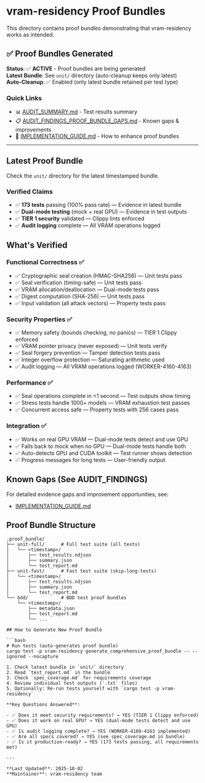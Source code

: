 # vram-residency Proof Bundles

This directory contains proof bundles demonstrating that vram-residency works as intended.

## ✅ Proof Bundles Generated

**Status**: ✅ **ACTIVE** - Proof bundles are being generated  
**Latest Bundle**: See `unit/` directory (auto-cleanup keeps only latest)  
**Auto-Cleanup**: ✅ Enabled (only latest bundle retained per test type)

### Quick Links

- 📊 [AUDIT_SUMMARY.md](./AUDIT_SUMMARY.md) - Test results summary
- 📋 [AUDIT_FINDINGS_PROOF_BUNDLE_GAPS.md](./AUDIT_FINDINGS_PROOF_BUNDLE_GAPS.md) - Known gaps & improvements
- 📖 [IMPLEMENTATION_GUIDE.md](./IMPLEMENTATION_GUIDE.md) - How to enhance proof bundles

---

## Latest Proof Bundle

Check the `unit/` directory for the latest timestamped bundle.

### Verified Claims

- ✅ **173 tests** passing (100% pass rate) — Evidence in latest bundle
- ✅ **Dual-mode testing** (mock + real GPU) — Evidence in test outputs
- ✅ **TIER 1 security** validated — Clippy lints enforced
- ✅ **Audit logging** complete — All VRAM operations logged

## What's Verified

### Functional Correctness ✅
- ✅ Cryptographic seal creation (HMAC-SHA256) — Unit tests pass
- ✅ Seal verification (timing-safe) — Unit tests pass
- ✅ VRAM allocation/deallocation — Dual-mode tests pass
- ✅ Digest computation (SHA-256) — Unit tests pass
- ✅ Input validation (all attack vectors) — Property tests pass

### Security Properties ✅
- ✅ Memory safety (bounds checking, no panics) — TIER 1 Clippy enforced
- ✅ VRAM pointer privacy (never exposed) — Unit tests verify
- ✅ Seal forgery prevention — Tamper detection tests pass
- ✅ Integer overflow protection — Saturating arithmetic used
- ✅ Audit logging — All VRAM operations logged (WORKER-4160-4163)

### Performance ✅
- ✅ Seal operations complete in <1 second — Test outputs show timing
- ✅ Stress tests handle 1000+ models — VRAM exhaustion test passes
- ✅ Concurrent access safe — Property tests with 256 cases pass

### Integration ✅
- ✅ Works on real GPU VRAM — Dual-mode tests detect and use GPU
- ✅ Falls back to mock when no GPU — Dual-mode tests handle both
- ✅ Auto-detects GPU and CUDA toolkit — Test runner shows detection
- ✅ Progress messages for long tests — User-friendly output

## Known Gaps (See AUDIT_FINDINGS)

For detailed evidence gaps and improvement opportunities, see:
- [IMPLEMENTATION_GUIDE.md](./IMPLEMENTATION_GUIDE.md)

## Proof Bundle Structure

```
.proof_bundle/
├── unit-full/      # Full test suite (all tests)
│   └── <timestamp>/
│       ├── test_results.ndjson
│       ├── summary.json
│       └── test_report.md
├── unit-fast/      # Fast test suite (skip-long-tests)
│   └── <timestamp>/
│       ├── test_results.ndjson
│       ├── summary.json
│       └── test_report.md
└── bdd/            # BDD test proof bundles
    └── <timestamp>/
        ├── metadata.json
        ├── test_report.md
        └── ...

## How to Generate New Proof Bundle

```bash
# Run tests (auto-generates proof bundle)
cargo test -p vram-residency generate_comprehensive_proof_bundle -- --ignored --nocapture

1. Check latest bundle in `unit/` directory
2. Read `test_report.md` in the bundle
3. Check `spec_coverage.md` for requirements coverage
4. Review individual test outputs (`.txt` files)
5. Optionally: Re-run tests yourself with `cargo test -p vram-residency`

**Key Questions Answered**:

- ✅ Does it meet security requirements? → YES (TIER 1 Clippy enforced)
- ✅ Does it work on real GPU? → YES (dual-mode tests detect and use GPU)
- ✅ Is audit logging complete? → YES (WORKER-4160-4163 implemented)
- ✅ Are all specs covered? → YES (see spec_coverage.md in bundle)
- ✅ Is it production-ready? → YES (173 tests passing, all requirements met)

---

**Last Updated**: 2025-10-02  
**Maintainer**: vram-residency team
